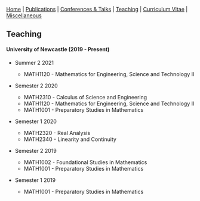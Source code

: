 [Home](https://max-carter-math.github.io) | [Publications](./publications.html) | [Conferences & Talks](./conf_talks.html) | [Teaching](./teaching.html) | [Curriculum Vitae](./CV.pdf) | [Miscellaneous](./other.html)

## Teaching

#### University of Newcastle (2019 - Present)

* Summer 2 2021
  * MATH1120 - Mathematics for Engineering, Science and Technology II

* Semester 2 2020
  * MATH2310 - Calculus of Science and Engineering
  * MATH1120 - Mathematics for Engineering, Science and Technology II
  * MATH1001 - Preparatory Studies in Mathematics

* Semester 1 2020
  * MATH2320 - Real Analysis
  * MATH2340 - Linearity and Continuity

* Semester 2 2019
  * MATH1002 - Foundational Studies in Mathematics
  * MATH1001 - Preparatory Studies in Mathematics

* Semester 1 2019
  * MATH1001 - Preparatory Studies in Mathematics
